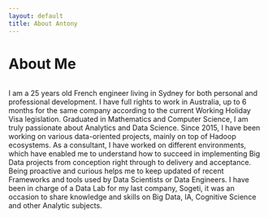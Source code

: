 ```yaml
---
layout: default
title: About Antony
---
```


<div class="post">
	<h1 class="pageTitle">About Me</h1>
	<img src="{{ '/assets/img/antony.png' | prepend: site.baseurl }}" alt="">
	<p class="intro">I am a 25 years old French engineer living in Sydney for both personal and professional development. I have full rights to work in Australia, up to 6 months for the same company according to the current Working Holiday Visa legislation.
Graduated in Mathematics and Computer Science, I am truly passionate about Analytics and Data Science. Since 2015, I have been working on various data-oriented projects, mainly on top of Hadoop ecosystems. As a consultant, I have worked on different environments, which have enabled me to understand how to succeed in implementing Big Data projects from conception right through to delivery and acceptance.
Being proactive and curious helps me to keep updated of recent Frameworks and tools used by Data Scientists or Data Engineers. I have been in charge of a Data Lab for my last company, Sogeti, it was an occasion to share knowledge and skills on Big Data, IA, Cognitive Science and other Analytic subjects.</p>
</div>
